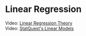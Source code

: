 # Linear Regression

Video: [Linear Regression Theory](https://www.youtube.com/watch?v=ne-MfRfYs_c)  
Video: [StatQuest's Linear Models](https://youtu.be/nk2CQITm_eo)

